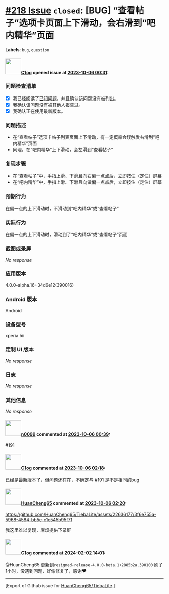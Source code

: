 # [\#218 Issue](https://github.com/HuanCheng65/TiebaLite/issues/218) `closed`: [BUG] “查看帖子”选项卡页面上下滑动，会右滑到“吧内精华”页面
**Labels**: `bug`, `question`


#### <img src="https://avatars.githubusercontent.com/u/44397460?v=4" width="50">[C1og](https://github.com/C1og) opened issue at [2023-10-06 00:31](https://github.com/HuanCheng65/TiebaLite/issues/218):

### 问题检查清单

- [X] 我已经阅读了[已知问题](https://github.com/HuanCheng65/TiebaLite/discussions/214)，并且确认该问题没有被列出。
- [X] 我确认该问题没有被其他人报告过。
- [X] 我确认正在使用最新版本。

### 问题描述

- 在“查看帖子”选项卡帖子列表页面上下滑动，有一定概率会误触发右滑到“吧内精华”页面
- 同理，在“吧内精华”上下滑动，会左滑到“查看帖子”

### 复现步骤

- 在“查看帖子”中，手指上滑、下滑且向右偏一点点后，立即按住（定住）屏幕
- 在“吧内精华”中，手指上滑、下滑且向做偏一点点后，立即按住（定住）屏幕

### 预期行为

在偏一点的上下滑动时，不滑动到“吧内精华”或“查看帖子”

### 实际行为

在偏一点的上下滑动时，滑动到了“吧内精华”或“查看帖子”页面

### 截图或录屏

_No response_

### 应用版本

4.0.0-alpha.16+34d6e12(390016)

### Android 版本

Android

### 设备型号

xperia 5ii

### 定制 UI 版本

_No response_

### 日志

_No response_

### 其他信息

_No response_

#### <img src="https://avatars.githubusercontent.com/u/13030387?u=b18d797ff4ab4819de469d0e4928e00ed95caf26&v=4" width="50">[n0099](https://github.com/n0099) commented at [2023-10-06 00:39](https://github.com/HuanCheng65/TiebaLite/issues/218#issuecomment-1749836115):

#191

#### <img src="https://avatars.githubusercontent.com/u/44397460?v=4" width="50">[C1og](https://github.com/C1og) commented at [2023-10-06 02:18](https://github.com/HuanCheng65/TiebaLite/issues/218#issuecomment-1749894547):

已经是最新版本了，但问题还在在，不确定与 #191 是不是相同的bug

#### <img src="https://avatars.githubusercontent.com/u/22636177?u=5e5e656c62ba51f1661d80a6a0fd9ec098e5023b&v=4" width="50">[HuanCheng65](https://github.com/HuanCheng65) commented at [2023-10-06 02:20](https://github.com/HuanCheng65/TiebaLite/issues/218#issuecomment-1749895910):

https://github.com/HuanCheng65/TiebaLite/assets/22636177/3f6e755a-5968-4584-bb5e-c1c545b95f71

我这里难以复现，麻烦提供下录屏

#### <img src="https://avatars.githubusercontent.com/u/44397460?v=4" width="50">[C1og](https://github.com/C1og) commented at [2024-02-02 14:01](https://github.com/HuanCheng65/TiebaLite/issues/218#issuecomment-1923901172):

@HuanCheng65 更新到`resigned-release-4.0.0-beta.1+2885b2a.390100` 刷了 1小时，没遇到问题，好像修复了，感谢❤️


-------------------------------------------------------------------------------



[Export of Github issue for [HuanCheng65/TiebaLite](https://github.com/HuanCheng65/TiebaLite).]
